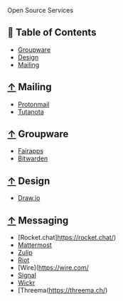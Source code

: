 Open Source Services

## 📖 Table of Contents
 - [Groupware](#-groupware)
 - [Design](#-design)
 - [Mailing](#-mailing)

## [↑](#contents) Mailing
* [Protonmail](https://protonmail.com/)
* [Tutanota](https://tutanota.com)
 
## [↑](#contents) Groupware
* [Fairapps](https://fairapps.net/home)
* [Bitwarden](https://bitwarden.com/)

## [↑](#contents) Design
* [Draw.io](draw.io)

## [↑](#contents) Messaging
* [Rocket.chat]https://rocket.chat/)
* [Mattermost](https://mattermost.com/)
* [Zulip](https://zulipchat.com/)
* [Riot](https://about.riot.im/)
* [Wire](https://wire.com/
* [Signal](https://www.signal.org/)
* [Wickr](https://wickr.com/)
* [Threema(https://threema.ch/)
